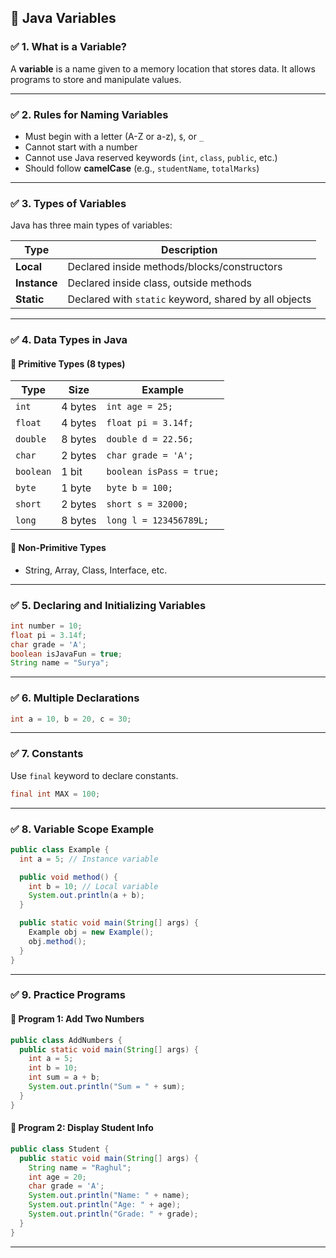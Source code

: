 ## 🌟 **Java Variables**

### ✅ **1. What is a Variable?**

A **variable** is a name given to a memory location that stores data.
It allows programs to store and manipulate values.

---

### ✅ **2. Rules for Naming Variables**

* Must begin with a letter (A-Z or a-z), `$`, or `_`
* Cannot start with a number
* Cannot use Java reserved keywords (`int`, `class`, `public`, etc.)
* Should follow **camelCase** (e.g., `studentName`, `totalMarks`)

---

### ✅ **3. Types of Variables**

Java has three main types of variables:

| Type         | Description                                           |
| ------------ | ----------------------------------------------------- |
| **Local**    | Declared inside methods/blocks/constructors           |
| **Instance** | Declared inside class, outside methods                |
| **Static**   | Declared with `static` keyword, shared by all objects |

---

### ✅ **4. Data Types in Java**

#### 🔹 Primitive Types (8 types)

| Type      | Size    | Example                  |
| --------- | ------- | ------------------------ |
| `int`     | 4 bytes | `int age = 25;`          |
| `float`   | 4 bytes | `float pi = 3.14f;`      |
| `double`  | 8 bytes | `double d = 22.56;`      |
| `char`    | 2 bytes | `char grade = 'A';`      |
| `boolean` | 1 bit   | `boolean isPass = true;` |
| `byte`    | 1 byte  | `byte b = 100;`          |
| `short`   | 2 bytes | `short s = 32000;`       |
| `long`    | 8 bytes | `long l = 123456789L;`   |

#### 🔹 Non-Primitive Types

* String, Array, Class, Interface, etc.

---

### ✅ **5. Declaring and Initializing Variables**

```java
int number = 10;
float pi = 3.14f;
char grade = 'A';
boolean isJavaFun = true;
String name = "Surya";
```

---

### ✅ **6. Multiple Declarations**

```java
int a = 10, b = 20, c = 30;
```

---

### ✅ **7. Constants**

Use `final` keyword to declare constants.

```java
final int MAX = 100;
```

---

### ✅ **8. Variable Scope Example**

```java
public class Example {
  int a = 5; // Instance variable

  public void method() {
    int b = 10; // Local variable
    System.out.println(a + b);
  }

  public static void main(String[] args) {
    Example obj = new Example();
    obj.method();
  }
}
```

---

### ✅ **9. Practice Programs**

#### 🔸 Program 1: Add Two Numbers

```java
public class AddNumbers {
  public static void main(String[] args) {
    int a = 5;
    int b = 10;
    int sum = a + b;
    System.out.println("Sum = " + sum);
  }
}
```

#### 🔸 Program 2: Display Student Info

```java
public class Student {
  public static void main(String[] args) {
    String name = "Raghul";
    int age = 20;
    char grade = 'A';
    System.out.println("Name: " + name);
    System.out.println("Age: " + age);
    System.out.println("Grade: " + grade);
  }
}
```

---
